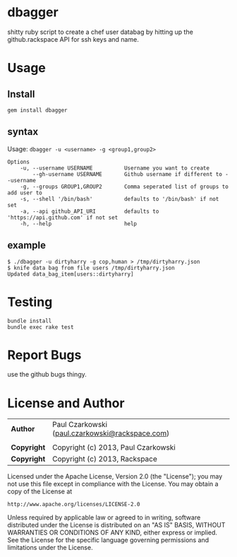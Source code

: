 dbagger
=======

shitty ruby script to create a chef user databag by hitting up the github.rackspace API for ssh keys and name.

Usage
=====

Install
-------

`gem install dbagger`

syntax
------

Usage: `dbagger -u <username> -g <group1,group2>`

```
Options
    -u, --username USERNAME          Username you want to create
        --gh-username USERNAME       Github username if different to --username
    -g, --groups GROUP1,GROUP2       Comma seperated list of groups to add user to
    -s, --shell '/bin/bash'          defaults to '/bin/bash' if not set
    -a, --api github_API_URI         defaults to 'https://api.github.com' if not set
    -h, --help                       help
```

example
-------

```
$ ./dbagger -u dirtyharry -g cop,human > /tmp/dirtyharry.json
$ knife data bag from file users /tmp/dirtyharry.json
Updated data_bag_item[users::dirtyharry]
```

Testing
=======

```
bundle install
bundle exec rake test
```

Report Bugs
===========

use the github bugs thingy.


License and Author
==================

|                      |                                                    |
|:---------------------|:---------------------------------------------------|
| **Author**           | Paul Czarkowski (paul.czarkowski@rackspace.com)    |
|                      |                                                    |
| **Copyright**        | Copyright (c) 2013, Paul Czarkowski                |
| **Copyright**        | Copyright (c) 2013, Rackspace                      |


Licensed under the Apache License, Version 2.0 (the "License");
you may not use this file except in compliance with the License.
You may obtain a copy of the License at

    http://www.apache.org/licenses/LICENSE-2.0

Unless required by applicable law or agreed to in writing, software
distributed under the License is distributed on an "AS IS" BASIS,
WITHOUT WARRANTIES OR CONDITIONS OF ANY KIND, either express or implied.
See the License for the specific language governing permissions and
limitations under the License.

